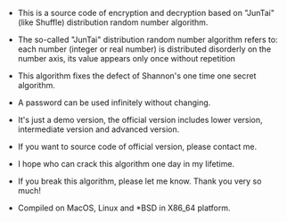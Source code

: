 * This is a source code of encryption and decryption based on "JunTai"(like Shuffle) distribution random number algorithm.
* The so-called "JunTai" distribution random number algorithm refers to: each number (integer or real number) is distributed disorderly on the number axis, its value appears only once without repetition
* This algorithm fixes the defect of Shannon's one time one secret algorithm.
* A password can be used infinitely without changing.

* It's just a demo version, the official version includes lower version, intermediate version and advanced version.
* If you want to source code of official version, please contact me.
* I hope who can crack this algorithm one day in my lifetime.
* If you break this algorithm, please let me know. Thank you very so much!

* Compiled on MacOS, Linux and *BSD in X86_64 platform.
